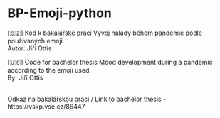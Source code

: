 # BP-Emoji-python

[:czech_republic:]
Kód k bakalářské práci Vývoj nálady během pandemie podle používaných emoji <br>
Autor: Jiří Ottis

[:us:]
Code for bachelor thesis Mood development during a pandemic according to the emoji used. <br>
By: Jiří Ottis

<br>
Odkaz na bakalářskou práci / Link to bachelor thesis - https://vskp.vse.cz/86447
